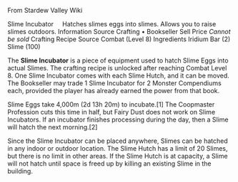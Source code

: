 From Stardew Valley Wiki

Slime Incubator     Hatches slimes eggs into slimes. Allows you to raise slimes outdoors. Information Source Crafting • Bookseller Sell Price *Cannot be sold* Crafting Recipe Source Combat (Level 8) Ingredients Iridium Bar (2) Slime (100)

The **Slime Incubator** is a piece of equipment used to hatch Slime Eggs into actual Slimes. The crafting recipe is unlocked after reaching Combat Level 8. One Slime Incubator comes with each Slime Hutch, and it can be moved. The Bookseller may trade 1 Slime Incubator for 2 Monster Compendiums each, provided the player has already earned the power from that book.

Slime Eggs take 4,000m (2d 13h 20m) to incubate.\[1] The Coopmaster Profession cuts this time in half, but Fairy Dust does not work on Slime Incubators. If an incubator finishes processing during the day, then a Slime will hatch the next morning.\[2]

Since the Slime Incubator can be placed anywhere, Slimes can be hatched in any indoor or outdoor location. The Slime Hutch has a limit of 20 Slimes, but there is no limit in other areas. If the Slime Hutch is at capacity, a Slime will not hatch until space is freed up by killing an existing Slime in the building.